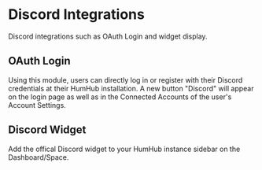 # Discord Integrations

Discord integrations such as OAuth Login and widget display.

## OAuth Login
Using this module, users can directly log in or register with their Discord credentials at their HumHub installation.
A new button "Discord" will appear on the login page as well as in the Connected Accounts of the user's Account Settings.

## Discord Widget
Add the offical Discord widget to your HumHub instance sidebar on the Dashboard/Space.
